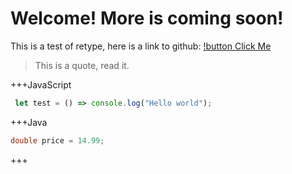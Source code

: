 Welcome! More is coming soon! 
=============================

This is a test of retype, here is a link to github: [!button Click Me](https://github.com/KingRA24/KingRA24.github.io)

>This is a quote, read it.

+++JavaScript
```js
 let test = () => console.log("Hello world");
 ```
 +++Java
 ```java
 double price = 14.99;
 ```
 +++
